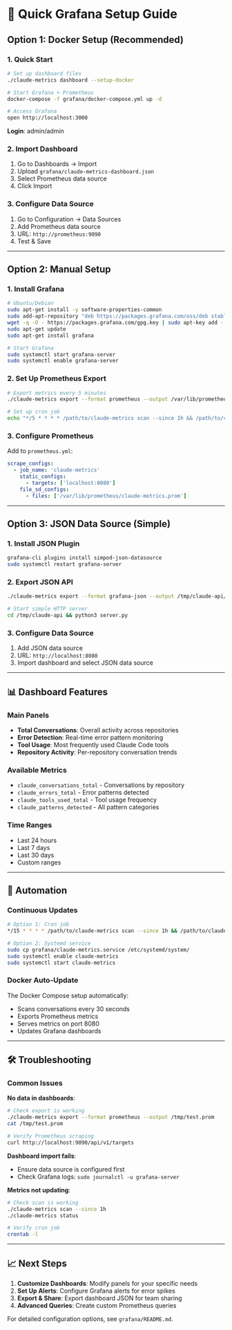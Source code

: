 # 🚀 Quick Grafana Setup Guide

## Option 1: Docker Setup (Recommended)

### 1. Quick Start
```bash
# Set up dashboard files
./claude-metrics dashboard --setup-docker

# Start Grafana + Prometheus
docker-compose -f grafana/docker-compose.yml up -d

# Access Grafana
open http://localhost:3000
```

**Login**: admin/admin

### 2. Import Dashboard
1. Go to Dashboards → Import
2. Upload `grafana/claude-metrics-dashboard.json`
3. Select Prometheus data source
4. Click Import

### 3. Configure Data Source
1. Go to Configuration → Data Sources
2. Add Prometheus data source
3. URL: `http://prometheus:9090`
4. Test & Save

---

## Option 2: Manual Setup

### 1. Install Grafana
```bash
# Ubuntu/Debian
sudo apt-get install -y software-properties-common
sudo add-apt-repository "deb https://packages.grafana.com/oss/deb stable main"
wget -q -O - https://packages.grafana.com/gpg.key | sudo apt-key add -
sudo apt-get update
sudo apt-get install grafana

# Start Grafana
sudo systemctl start grafana-server
sudo systemctl enable grafana-server
```

### 2. Set Up Prometheus Export
```bash
# Export metrics every 5 minutes
./claude-metrics export --format prometheus --output /var/lib/prometheus/claude-metrics.prom

# Set up cron job
echo "*/5 * * * * /path/to/claude-metrics scan --since 1h && /path/to/claude-metrics export --format prometheus --output /var/lib/prometheus/claude-metrics.prom" | crontab -
```

### 3. Configure Prometheus
Add to `prometheus.yml`:
```yaml
scrape_configs:
  - job_name: 'claude-metrics'
    static_configs:
      - targets: ['localhost:8080']
    file_sd_configs:
      - files: ['/var/lib/prometheus/claude-metrics.prom']
```

---

## Option 3: JSON Data Source (Simple)

### 1. Install JSON Plugin
```bash
grafana-cli plugins install simpod-json-datasource
sudo systemctl restart grafana-server
```

### 2. Export JSON API
```bash
./claude-metrics export --format grafana-json --output /tmp/claude-api/

# Start simple HTTP server
cd /tmp/claude-api && python3 server.py
```

### 3. Configure Data Source
1. Add JSON data source
2. URL: `http://localhost:8080`
3. Import dashboard and select JSON data source

---

## 📊 Dashboard Features

### Main Panels
- **Total Conversations**: Overall activity across repositories
- **Error Detection**: Real-time error pattern monitoring  
- **Tool Usage**: Most frequently used Claude Code tools
- **Repository Activity**: Per-repository conversation trends

### Available Metrics
- `claude_conversations_total` - Conversations by repository
- `claude_errors_total` - Error patterns detected
- `claude_tools_used_total` - Tool usage frequency
- `claude_patterns_detected` - All pattern categories

### Time Ranges
- Last 24 hours
- Last 7 days  
- Last 30 days
- Custom ranges

---

## 🔄 Automation

### Continuous Updates
```bash
# Option 1: Cron job
*/15 * * * * /path/to/claude-metrics scan --since 1h && /path/to/claude-metrics export --format prometheus

# Option 2: Systemd service
sudo cp grafana/claude-metrics.service /etc/systemd/system/
sudo systemctl enable claude-metrics
sudo systemctl start claude-metrics
```

### Docker Auto-Update
The Docker Compose setup automatically:
- Scans conversations every 30 seconds
- Exports Prometheus metrics
- Serves metrics on port 8080
- Updates Grafana dashboards

---

## 🛠️ Troubleshooting

### Common Issues

**No data in dashboards**:
```bash
# Check export is working
./claude-metrics export --format prometheus --output /tmp/test.prom
cat /tmp/test.prom

# Verify Prometheus scraping
curl http://localhost:9090/api/v1/targets
```

**Dashboard import fails**:
- Ensure data source is configured first
- Check Grafana logs: `sudo journalctl -u grafana-server`

**Metrics not updating**:
```bash
# Check scan is working
./claude-metrics scan --since 1h
./claude-metrics status

# Verify cron job
crontab -l
```

---

## 📈 Next Steps

1. **Customize Dashboards**: Modify panels for your specific needs
2. **Set Up Alerts**: Configure Grafana alerts for error spikes
3. **Export & Share**: Export dashboard JSON for team sharing
4. **Advanced Queries**: Create custom Prometheus queries

For detailed configuration options, see `grafana/README.md`.